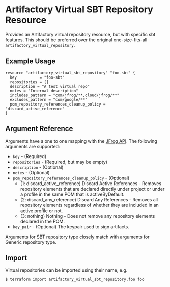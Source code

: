 # Artifactory Virtual SBT Repository Resource

Provides an Artifactory virtual repository resource, but with specific sbt features. This should be preferred over the original
one-size-fits-all `artifactory_virtual_repository`.

## Example Usage

```hcl
resource "artifactory_virtual_sbt_repository" "foo-sbt" {
  key          = "foo-sbt"
  repositories = []
  description = "A test virtual repo"
  notes = "Internal description"
  includes_pattern = "com/jfrog/**,cloud/jfrog/**"
  excludes_pattern = "com/google/**"
  pom_repository_references_cleanup_policy = "discard_active_reference"
}
```

## Argument Reference

Arguments have a one to one mapping with the [JFrog API](https://www.jfrog.com/confluence/display/RTF/Repository+Configuration+JSON). The following arguments are supported:

* `key` - (Required)
* `repositories` - (Required, but may be empty)
* `description` - (Optional)
* `notes` - (Optional)
* `pom_repository_references_cleanup_policy` - (Optional)
    - (1: discard_active_reference) Discard Active References - Removes repository elements that are declared directly under project or under a profile in the same POM that is activeByDefault.
    - (2: discard_any_reference) Discard Any References - Removes all repository elements regardless of whether they are included in an active profile or not.
    - (3: nothing) Nothing - Does not remove any repository elements declared in the POM.
* `key_pair` - (Optional) The keypair used to sign artifacts.

Arguments for SBT repository type closely match with arguments for Generic repository type.

## Import

Virtual repositories can be imported using their name, e.g.

```
$ terraform import artifactory_virtual_sbt_repository.foo foo
```
